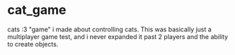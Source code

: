 # cat_game
cats :3
"game" i made about controlling cats. This was basically just a multiplayer game test, and i never expanded it past 2 players and the ability to create objects.
